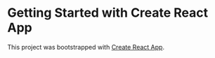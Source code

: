 # Getting Started with Create React App
This project was bootstrapped with [Create React App](https://github.com/facebook/create-react-app).


